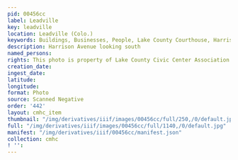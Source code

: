```yaml
---
pid: 00456cc
label: Leadville
key: leadville
location: Leadville (Colo.)
keywords: Buildings, Businesses, People, Lake County Courthouse, Harrison Avenue
description: Harrison Avenue looking south
named_persons: 
rights: This photo is property of Lake County Civic Center Association.
creation_date: 
ingest_date: 
latitude: 
longitude: 
format: Photo
source: Scanned Negative
order: '442'
layout: cmhc_item
thumbnail: "/img/derivatives/iiif/images/00456cc/full/250,/0/default.jpg"
full: "/img/derivatives/iiif/images/00456cc/full/1140,/0/default.jpg"
manifest: "/img/derivatives/iiif/00456cc/manifest.json"
collection: cmhc
! '': 
---
```

